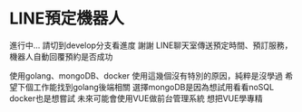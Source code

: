 # **LINE預定機器人**
進行中...
請切到develop分支看進度 謝謝
LINE聊天室傳送預定時間、預訂服務，機器人自動回覆預約是否成功

使用golang、mongoDB、docker
使用這幾個沒有特別的原因，純粹是沒學過
希望下個工作能找到golang後端相關
選擇mongoDB是因為想試用看看noSQL
docker也是想嘗試
未來可能會使用VUE做前台管理系統 想把VUE學專精

